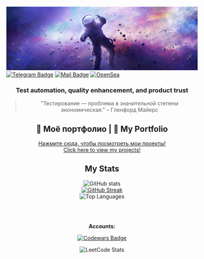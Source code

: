 [![Alexey's GitHub Banner](./assets/1500x500.jpg)]()
[![Telegram Badge](https://img.shields.io/badge/Telegram-2CA5E0?style=for-the-badge&logo=telegram&logoColor=white )](https://t.me/Alexey_Zhikharev)
[![Mail Badge](https://img.shields.io/badge/Gmail-D14836?style=for-the-badge&logo=gmail&logoColor=white)](https://waltafunk@gmail.com)
[![OpenSea](https://img.shields.io/badge/OpenSea-%232081E2.svg?style=for-the-badge&logo=opensea&logoColor=white)](https://opensea.io/WaltaFunk)

<div align="center">

### Test automation, quality enhancement, and product trust

> "Тестирование — проблема в значительной степени экономическая." – Гленфорд Майерс

## 🌟 Моё портфолио | 🌟 My Portfolio

<a href="https://zhikhareval.github.io/">Нажмите сюда, чтобы посмотреть мои проекты!</a><br/>
<a href="https://zhikhareval.github.io/">Click here to view my projects!</a>

## My Stats

<!-- Основная карточка -->
<img src="https://github-readme-stats.vercel.app/api?username=ZhikharevAl&show_icons=true&theme=synthwave" alt="GitHub stats" />

<!-- Streak -->
<br/>
<a href="https://git.io/streak-stats">
  <img src="https://streak-stats.demolab.com/?user=ZhikharevAl&theme=shadow-purple" alt="GitHub Streak"/>
</a>

<!-- Top Langs -->
<br/>
<img src="https://github-readme-stats.vercel.app/api/top-langs/?username=ZhikharevAl&layout=compact&bg_color=000000&text_color=FFFFFF" alt="Top Languages" />

<!-- Аккаунты -->
<br/><br/>
<p>
  <strong>Accounts:</strong>
</p>

<!-- Codewars -->
<p>
  <a href="https://www.codewars.com/users/ZhikharevAl">
    <img src="https://www.codewars.com/users/ZhikharevAl/badges/large" alt="Codewars Badge"/>
  </a>
</p>

<!-- LeetCode -->
<p>
  <img src="https://leetcard.jacoblin.cool/waltafunk" alt="LeetCode Stats"/>
</p>

</div>
